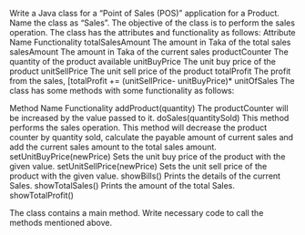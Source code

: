 Write a Java class for a “Point of Sales (POS)” application for a Product. Name the class as “Sales”. The objective of the class is to perform the sales operation. The class has the attributes  and functionality as follows:
Attribute Name		Functionality
totalSalesAmount	The amount in Taka of  the total sales
salesAmount			The amount in Taka of  the current sales
productCounter		The quantity of the product available
unitBuyPrice		The unit buy price of the product
unitSellPrice		The unit sell price of the product
totalProfit			The profit from the sales, [totalProfit += (unitSellPrice- unitBuyPrice)* unitOfSales			The class has some methods with some functionality as follows: 


Method Name					Functionality
addProduct(quantity)		The productCounter will be increased by the value passed to it.
doSales(quantitySold)		This method performs the sales operation. This method will 										decrease the product counter by quantity sold, calculate the 									payable amount of current sales and add the current sales amount 								to the total sales amount.
setUnitBuyPrice(newPrice)	Sets the unit buy price of the product with the given value.
setUnitSellPrice(newPrice)	Sets the unit sell price of the product with the given value.
showBills()					Prints the details of the current Sales.
showTotalSales()			Prints the amount of the total Sales.
showTotalProfit()

The class contains a main method. Write necessary code to call the methods mentioned above.				
